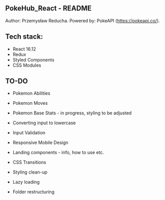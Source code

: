 ## PokeHub_React - README

Author: Przemysław Reducha.
Powered by: PokeAPI (https://pokeapi.co/).

## Tech stack:

-  React 16.12
-  Redux
-  Styled Components
-  CSS Modules

## TO-DO

-  Pokemon Abilities
-  Pokemon Moves
-  Pokemon Base Stats - in progress, styling to be adjusted

-  Converting input to lowercase
-  Input Validation
-  Responsive Mobile Design

-  Landing components - info, how to use etc.
-  CSS Transitions
-  Styling clean-up
-  Lazy loading

-  Folder restructuring
